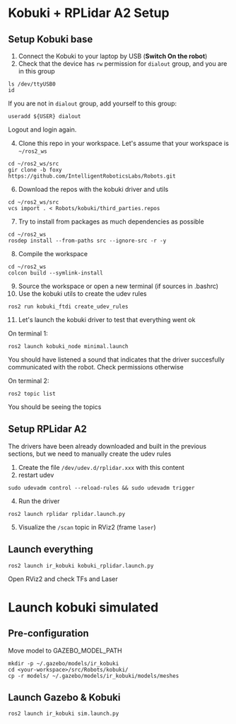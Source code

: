 # Kobuki + RPLidar A2 Setup

## Setup Kobuki base

1. Connect the Kobuki to your laptop by USB (**Switch On the robot**)
2. Check that the device has `rw` permission for `dialout` group, and you are in this group

```
ls /dev/ttyUSB0
id
```

If you are not in `dialout` group, add yourself to this group:

```
useradd ${USER} dialout
```

Logout and login again.

4. Clone this repo in your workspace. Let's assume that your workspace is `~/ros2_ws`

```
cd ~/ros2_ws/src
gir clone -b foxy https://github.com/IntelligentRoboticsLabs/Robots.git
```

6. Download the repos with the kobuki driver and utils

```
cd ~/ros2_ws/src
vcs import . < Robots/kobuki/third_parties.repos
```

7. Try to install from packages as much dependencies as possible

```
cd ~/ros2_ws
rosdep install --from-paths src --ignore-src -r -y
```

8. Compile the workspace

```
cd ~/ros2_ws
colcon build --symlink-install
```

9. Source the workspace or open a new terminal (if sources in .bashrc)
10. Use the kobuki utils to create the udev rules

```
ros2 run kobuki_ftdi create_udev_rules
```

11. Let's launch the kobuki driver to test that everything went ok

On terminal 1:
```
ros2 launch kobuki_node minimal.launch
```

You should have listened a sound that indicates that the driver succesfully communicated with the robot. Check permissions otherwise

On terminal 2:
```
ros2 topic list
```
You should be seeing the topics

## Setup RPLidar A2

The drivers have been already downloaded and built in the previous sections, but we need to manually create the udev rules

1. Create the file `/dev/udev.d/rplidar.xxx` with this content
2. restart udev 

```
sudo udevadm control --reload-rules && sudo udevadm trigger
```

4. Run the driver

```
ros2 launch rplidar rplidar.launch.py
```

5. Visualize the `/scan` topic in RViz2 (frame `laser`)

## Launch everything

```
ros2 launch ir_kobuki kobuki_rplidar.launch.py
```

Open RViz2 and check TFs and Laser

# Launch kobuki simulated

## Pre-configuration

Move model to GAZEBO_MODEL_PATH
```
mkdir -p ~/.gazebo/models/ir_kobuki
cd <your-workspace>/src/Robots/kobuki/
cp -r models/ ~/.gazebo/models/ir_kobuki/models/meshes
```

## Launch Gazebo & Kobuki
```
ros2 launch ir_kobuki sim.launch.py
```
